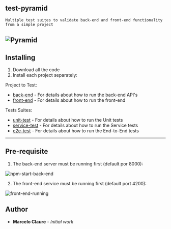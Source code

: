 ## test-pyramid
```
Multiple test suites to validate back-end and front-end functionality from a simple project
```
![Pyramid](https://user-images.githubusercontent.com/24611413/67211292-7c9ae900-f3e8-11e9-8506-25d91f7f3ecf.jpg)
---
## Installing

1. Download all the code
2. Install each project separately:

Project to Test:
* [back-end](https://github.com/mclaure/test-pyramid/tree/master/src/back-end) - For details about how to run the back-end API's 
* [front-end](https://github.com/mclaure/test-pyramid/tree/master/src/front-end) - For details about how to run the front-end 

Tests Suites:
* [unit-test](https://github.com/mclaure/test-pyramid/tree/master/test/unit-test) - For details about how to run the Unit tests 
* [service-test](https://github.com/mclaure/test-pyramid/tree/master/test/service-test) - For details about how to run the Service tests
* [e2e-test](https://github.com/mclaure/test-pyramid/tree/master/test/e2e-test) - For details about how to run the End-to-End tests

---
## Pre-requisite
1. The back-end server must be running first (default por 8000):

![npm-start-back-end](https://user-images.githubusercontent.com/24611413/67206646-13af7300-f3e0-11e9-8474-040a7dc4e94d.jpg)

2. The front-end service must be running first (default port 4200):

![front-end-running](https://user-images.githubusercontent.com/24611413/67209810-0d23fa00-f3e6-11e9-8812-2da29c8c6d20.jpg)

## Author

* **Marcelo Claure** - *Initial work*
